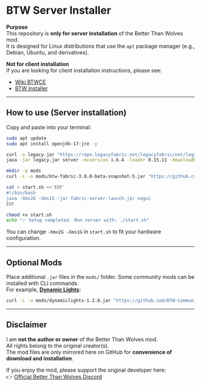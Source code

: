 # BTW Server Installer

**Purpose**  
This repository is **only for server installation** of the Better Than Wolves mod.  
It is designed for Linux distributions that use the `apt` package manager (e.g., Debian, Ubuntu, and derivatives).

**Not for client installation**  
If you are looking for client installation instructions, please see:  
- [Wiki BTWCE](https://wiki.btwce.com/index.php?title=3.0.0_Beta)  
- [BTW Installer](https://github.com/GencoreOperative/btw-installer)

---

## How to use (Server installation)

Copy and paste into your terminal:

```bash
sudo apt update
sudo apt install openjdk-17-jre -y

curl -o legacy.jar "https://repo.legacyfabric.net/legacyfabric/net/legacyfabric/fabric-installer/1.1.0/fabric-installer-1.1.0.jar"
java -jar legacy.jar server -mcversion 1.6.4 -loader 0.15.11 -downloadMinecraft

mkdir -p mods
curl -L -o mods/btw-fabric-3.0.0-beta-snapshot-5.jar "https://github.com/dinhkarate/btw-server-installer/releases/download/v3.0.0-beta-snapshot.5/btw-fabric-3.0.0-beta-snapshot-5.jar"

cat > start.sh <<'EOF'
#!/bin/bash
java -Xmx2G -Xms1G -jar fabric-server-launch.jar nogui
EOF

chmod +x start.sh
echo "✅ Setup completed. Run server with: ./start.sh"
```

You can change `-Xmx2G -Xms1G` in `start.sh` to fit your hardware configuration.

---

## Optional Mods

Place additional `.jar` files in the `mods/` folder. Some community mods can be installed with CLI commands.  
For example, **[Dynamic Lights](https://github.com/BTW-Community/Dynamic-Lights-3):**

```bash
curl -L -o mods/dynamiclights-1.2.0.jar "https://github.com/BTW-Community/Dynamic-Lights-3/releases/download/3.0/dynamiclights-1.2.0.jar"
```

---

## Disclaimer

I am **not the author or owner** of the Better Than Wolves mod.  
All rights belong to the original creator(s).  
The mod files are only mirrored here on GitHub for **convenience of download and installation**.  

If you enjoy the mod, please support the original developer here:  
👉 [Official Better Than Wolves Discord](https://discord.com/invite/fhMK5kx)
